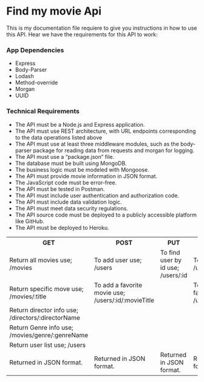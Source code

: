   <h1>Find my movie Api</h1>
    <p>
      This is my documentation file requiere to give you instructions in how to
      use this API. Hear we have the requirements for this API to work:
    </p>
    <h3>App Dependencies</h3>
    <ul>
      <li>Express</li>
      <li>Body-Parser</li>
      <li>Lodash</li>
      <li>Method-override</li>
      <li>Morgan</li>
      <li>UUID</li>
    </ul>
    <h3>Technical Requirements</h3>
    <ul>
      <li>The API must be a Node.js and Express application.</li>
      <li>
        The API must use REST architecture, with URL endpoints corresponding to
        the data operations listed above
      </li>
      <li>
        The API must use at least three middleware modules, such as the
        body-parser package for reading data from requests and morgan for
        logging.
      </li>
      <li>The API must use a “package.json” file.</li>
      <li>The database must be built using MongoDB.</li>
      <li>The business logic must be modeled with Mongoose.</li>
      <li>The API must provide movie information in JSON format.</li>
      <li>The JavaScript code must be error-free.</li>
      <li>The API must be tested in Postman.</li>
      <li>The API must include user authentication and authorization code.</li>
      <li>The API must include data validation logic.</li>
      <li>The API must meet data security regulations.</li>
      <li>
        The API source code must be deployed to a publicly accessible platform
        like GitHub.
      </li>
      <li>The API must be deployed to Heroku.</li>
    </ul>
    <table class="method-table">
      <tr>
        <th>GET</th>
        <th>POST</th>
        <th>PUT</th>
        <th>DELETE</th>
      </tr>
      <tr>
        <td>Return all movies use; /movies</td>
        <td>To add user use; /users</td>
        <td>To find user by id use; /users/:id</td>
        <td>To delete user use; /users/:id</td>
      </tr>
      <tr>
        <td>Return specific move use; /movies/:title</td>
        <td>To add a favorite movie use; /users/:id/:movieTitle</td>
        <td></td>
        <td>To delete a user's favorite movie use; /users/:id/:movieTitle</td>
      </tr>
      <tr>
        <td>Return director info use; /directors/:directorName</td>
        <td></td>
        <td></td>
        <td></td>
      </tr>
      <tr>
        <td>Return Genre info use; /movies/genre/:genreName</td>
        <td></td>
        <td></td>
        <td></td>
      </tr>
      <tr>
        <td>Return user list use; /users</td>
        <td></td>
        <td></td>
        <td></td>
      </tr>
      <tr>
        <td class="table-end">Returned in JSON format.</td>
        <td class="table-end">Returned in JSON format.</td>
        <td class="table-end">Returned in JSON format.</td>
        <td class="table-end">Returned in JSON format.</td>
      </tr>
    </table>
